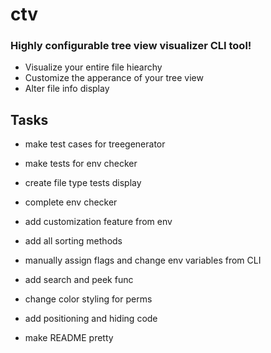 # ctv

### Highly configurable tree view visualizer CLI tool!

- Visualize your entire file hiearchy
- Customize the apperance of your tree view
- Alter file info display


## Tasks
- make test cases for treegenerator
- make tests for env checker
- create file type tests display

- complete env checker

- add customization feature from env
- add all sorting methods
- manually assign flags and change env variables from CLI
- add search and peek func


- change color styling for perms
- add positioning and hiding code

- make README pretty